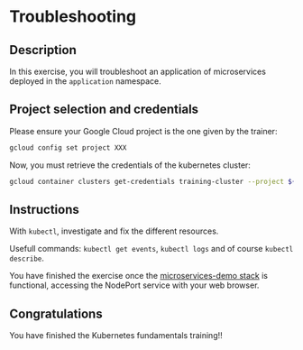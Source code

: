 # Troubleshooting

<walkthrough-tutorial-duration duration="55.0"></walkthrough-tutorial-duration>

## Description

In this exercise, you will troubleshoot an application of microservices deployed in the `application` namespace.

## Project selection and credentials

Please ensure your Google Cloud project is the one given by the trainer:

```sh
gcloud config set project XXX 
```

Now, you must retrieve the credentials of the kubernetes cluster:

```sh
gcloud container clusters get-credentials training-cluster --project ${GOOGLE_CLOUD_PROJECT} --zone europe-west1-b
```

## Instructions

With `kubectl`, investigate and fix the different resources.

Usefull commands: `kubectl get events`, `kubectl logs` and of course `kubectl describe`.

You have finished the exercise once the [microservices-demo stack](https://github.com/wescale/microservices-demo) is functional, accessing the NodePort service with your web browser.

## Congratulations

You have finished the Kubernetes fundamentals training!!

<walkthrough-conclusion-trophy></walkthrough-conclusion-trophy>
